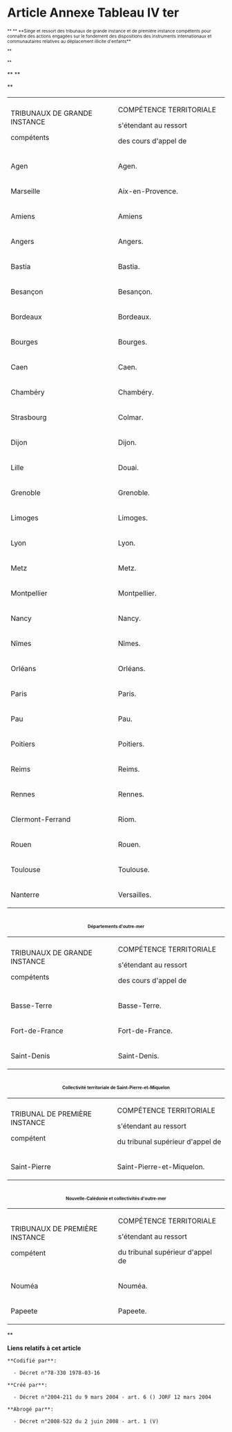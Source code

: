 # Article Annexe Tableau IV ter

<font size="2">
    <font size="1">
      **
        **
          **Siège et ressort des tribunaux de grande instance et de première instance compétents pour connaître des actions
engagées sur le fondement des dispositions des instruments internationaux et communautaires relatives au déplacement illicite
d'enfants**

**

**
    </font>
  </font>
  <font size="2">
</font>

<font size="2">

**
**

**

<table>
  <tbody>
    <tr>
      <td width="307">

TRIBUNAUX DE GRANDE INSTANCE

compétents

</td>
      <td width="307">

COMPÉTENCE TERRITORIALE

s'étendant au ressort

des cours d'appel de

</td>
    </tr>
    <tr>
      <td width="307">

Agen

</td>
      <td width="307">

Agen.

</td>
    </tr>
    <tr>
      <td width="307">

Marseille

</td>
      <td width="307">

Aix-en-Provence.

</td>
    </tr>
    <tr>
      <td width="307">

Amiens

</td>
      <td width="307">

Amiens

</td>
    </tr>
    <tr>
      <td width="307">

Angers

</td>
      <td width="307">

Angers.

</td>
    </tr>
    <tr>
      <td width="307">

Bastia

</td>
      <td width="307">

Bastia.

</td>
    </tr>
    <tr>
      <td width="307">

Besançon

</td>
      <td width="307">

Besançon.

</td>
    </tr>
    <tr>
      <td width="307">

Bordeaux

</td>
      <td width="307">

Bordeaux.

</td>
    </tr>
    <tr>
      <td width="307">

Bourges

</td>
      <td width="307">

Bourges.

</td>
    </tr>
    <tr>
      <td width="307">

Caen

</td>
      <td width="307">

Caen.

</td>
    </tr>
    <tr>
      <td width="307">

Chambéry

</td>
      <td width="307">

Chambéry.

</td>
    </tr>
    <tr>
      <td width="307">

Strasbourg

</td>
      <td width="307">

Colmar.

</td>
    </tr>
    <tr>
      <td width="307">

Dijon

</td>
      <td width="307">

Dijon.

</td>
    </tr>
    <tr>
      <td width="307">

Lille

</td>
      <td width="307">

Douai.

</td>
    </tr>
    <tr>
      <td width="307">

Grenoble

</td>
      <td width="307">

Grenoble.

</td>
    </tr>
    <tr>
      <td width="307">

Limoges

</td>
      <td width="307">

Limoges.

</td>
    </tr>
    <tr>
      <td width="307">

Lyon

</td>
      <td width="307">

Lyon.

</td>
    </tr>
    <tr>
      <td width="307">

Metz

</td>
      <td width="307">

Metz.

</td>
    </tr>
    <tr>
      <td width="307">

Montpellier

</td>
      <td width="307">

Montpellier.

</td>
    </tr>
    <tr>
      <td width="307">

Nancy

</td>
      <td width="307">

Nancy.

</td>
    </tr>
    <tr>
      <td width="307">

Nîmes

</td>
      <td width="307">

Nîmes.

</td>
    </tr>
    <tr>
      <td width="307">

Orléans

</td>
      <td width="307">

Orléans.

</td>
    </tr>
    <tr>
      <td width="307">

Paris

</td>
      <td width="307">

Paris.

</td>
    </tr>
    <tr>
      <td width="307">

Pau

</td>
      <td width="307">

Pau.

</td>
    </tr>
    <tr>
      <td width="307">

Poitiers

</td>
      <td width="307">

Poitiers.

</td>
    </tr>
    <tr>
      <td width="307">

Reims

</td>
      <td width="307">

Reims.

</td>
    </tr>
    <tr>
      <td width="307">

Rennes

</td>
      <td width="307">

Rennes.

</td>
    </tr>
    <tr>
      <td width="307">

Clermont-Ferrand

</td>
      <td width="307">

Riom.

</td>
    </tr>
    <tr>
      <td width="307">

Rouen

</td>
      <td width="307">

Rouen.

</td>
    </tr>
    <tr>
      <td width="307">

Toulouse

</td>
      <td width="307">

Toulouse.

</td>
    </tr>
    <tr>
      <td width="307">

Nanterre

</td>
      <td width="307">

Versailles.

</td>
    </tr>
  </tbody>
</table>

<h1 align="center">
  <font size="1">Départements d'outre-mer</font>
</h1>

<table>
  <tbody>
    <tr>
      <td width="307">

TRIBUNAUX DE GRANDE INSTANCE

compétents

</td>
      <td width="307">

COMPÉTENCE TERRITORIALE

s'étendant au ressort

des cours d'appel de

</td>
    </tr>
    <tr>
      <td width="307">

Basse-Terre

</td>
      <td width="307">

Basse-Terre.

</td>
    </tr>
    <tr>
      <td width="307">

Fort-de-France

</td>
      <td width="307">

Fort-de-France.

</td>
    </tr>
    <tr>
      <td width="307">

Saint-Denis

</td>
      <td width="307">

Saint-Denis.

</td>
    </tr>
  </tbody>
</table>

<h1 align="center">
  <font size="1">Collectivité territoriale de Saint-Pierre-et-Miquelon</font>
</h1>

<table>
  <tbody>
    <tr>
      <td width="307">

TRIBUNAL DE PREMIÈRE INSTANCE

compétent

</td>
      <td width="307">

COMPÉTENCE TERRITORIALE

s'étendant au ressort

du tribunal supérieur d'appel de

</td>
    </tr>
    <tr>
      <td width="307">

Saint-Pierre

</td>
      <td width="307">

Saint-Pierre-et-Miquelon.

</td>
    </tr>
  </tbody>
</table>

<h1 align="center">
  <font size="1">Nouvelle-Calédonie et collectivités d'outre-mer</font>
</h1>

<table>
  <tbody>
    <tr>
      <td width="307">

TRIBUNAUX DE PREMIÈRE INSTANCE

compétent

</td>
      <td width="307">

COMPÉTENCE TERRITORIALE

s'étendant au ressort

du tribunal supérieur d'appel de

</td>
    </tr>
    <tr>
      <td width="307">

Nouméa

</td>
      <td width="307">

Nouméa.

</td>
    </tr>
    <tr>
      <td width="307">

Papeete

</td>
      <td width="307">

Papeete.

</td>
    </tr>
  </tbody>
</table>**</font>

**Liens relatifs à cet article**

	**Codifié par**:

	  - Décret n°78-330 1978-03-16

	**Créé par**:

	  - Décret n°2004-211 du 9 mars 2004 - art. 6 () JORF 12 mars 2004

	**Abrogé par**:

	  - Décret n°2008-522 du 2 juin 2008 - art. 1 (V)
